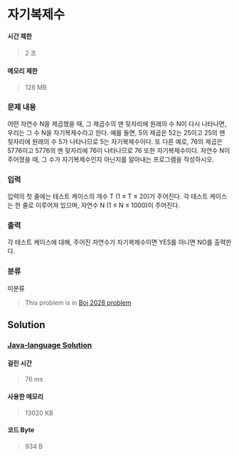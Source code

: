 # 자기복제수
#### 시간 제한
> 2 초
#### 메모리 제한
> 128 MB
### 문제 내용

어떤 자연수 N을 제곱했을 때, 그 제곱수의 맨 뒷자리에 원래의 수 N이 다시 나타나면, 우리는 그 수 N을 자기복제수라고 한다.
예를 들면, 5의 제곱은 52는 25이고 25의 맨 뒷자리에 원래의 수 5가 나타나므로 5는 자기복제수이다. 또 다른 예로, 76의 제곱은 5776이고 5776의 맨 뒷자리에 76이 나타나므로 76 또한 자기복제수이다.
자연수 N이 주어졌을 때, 그 수가 자기복제수인지 아닌지를 알아내는 프로그램을 작성하시오.

### 입력

입력의 첫 줄에는 테스트 케이스의 개수 T (1 ≤ T ≤ 20)가 주어진다. 각 테스트 케이스는 한 줄로 이루어져 있으며, 자연수 N (1 ≤ N ≤ 1000)이 주어진다.

### 출력

각 테스트 케이스에 대해, 주어진 자연수가 자기복제수이면 YES를 아니면 NO를 출력한다.

### 분류
미분류
> This problem is in [Boj 2028 problem](https://www.acmicpc.net/problem/2028)

## Solution
### [Java-language Solution](./main.java)
#### 걸린 시간
> 76 ms
#### 사용한 메모리
> 13020 KB
#### 코드 Byte
> 934 B
